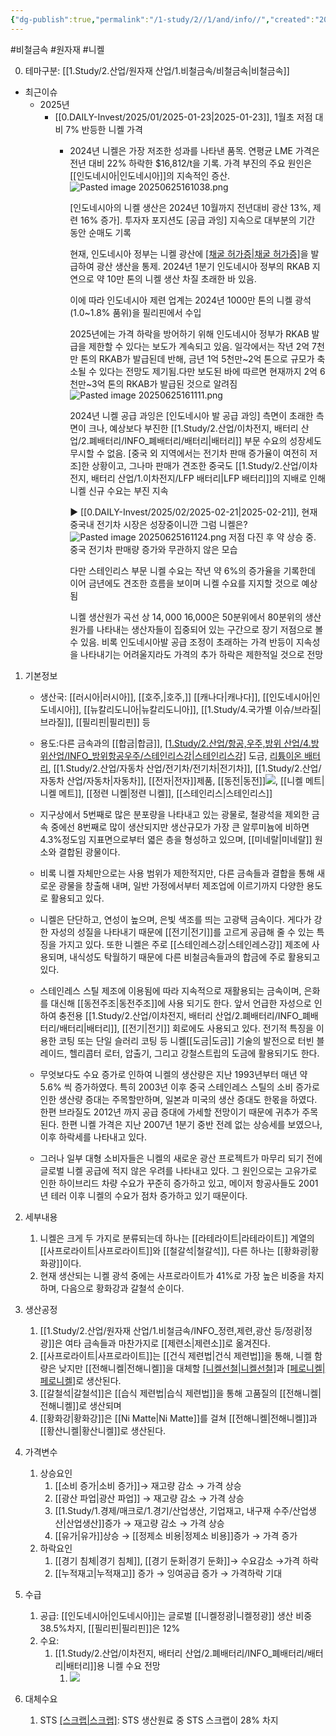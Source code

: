 ```yaml
---
{"dg-publish":true,"permalink":"/1-study/2//1/and/info//","created":"2024-11-20T21:02:28.598+09:00","updated":"2025-06-25T16:11:52.039+09:00"}
---
```


#비철금속 #원자재 #니켈 

0. 테마구분: [[1.Study/2.산업/원자재 산업/1.비철금속/비철금속\|비철금속]]

- 최근이슈
	- 2025년
		- [[0.DAILY-Invest/2025/01/2025-01-23\|2025-01-23]], 1월초 저점 대비 7% 반등한 니켈 가격
			- 2024년 니켈은 가장 저조한 성과를 나타낸 품목. 연평균 LME 가격은 전년 대비 22% 하락한 $16,812/t을 기록. 가격 부진의 주요 원인은 [[인도네시아\|인도네시아]]의 지속적인 증산.![Pasted image 20250625161038.png](/img/user/attachments/Pasted%20image%2020250625161038.png)
			  
			  [인도네시아의 니켈 생산은 2024년 10월까지 전년대비 광산 13%, 제련 16% 증가]. 투자자 포지션도 [공급 과잉] 지속으로 대부분의 기간 동안 순매도 기록
			  
			  현재, 인도네시아 정부는 니켈 광산에 [[채굴 허가증\|채굴 허가증]](RKAB)을 발급하여 광산 생산을 통제. 2024년 1분기 인도네시아 정부의 RKAB 지연으로 약 10만 톤의 니켈 생산 차질 초래한 바 있음. 
			  
			  이에 따라 인도네시아 제련 업계는 2024년 1000만 톤의 니켈 광석(1.0~1.8% 품위)을 필리핀에서 수입
			  
			  2025년에는 가격 하락을 방어하기 위해 인도네시아 정부가 RKAB 발급을 제한할 수 있다는 보도가 계속되고 있음. 일각에서는 작년 2억 7천만 톤의 RKAB가 발급된데 반해, 금년 1억 5천만~2억 톤으로 규모가 축소될 수 있다는 전망도 제기됨.다만 보도된 바에 따르면 현재까지 2억 6천만~3억 톤의 RKAB가 발급된 것으로 알려짐![Pasted image 20250625161111.png](/img/user/attachments/Pasted%20image%2020250625161111.png)
			  
			  2024년 니켈 공급 과잉은 [인도네시아 발 공급 과잉] 측면이 초래한 측면이 크나, 예상보다 부진한 [[1.Study/2.산업/이차전지, 배터리 산업/2.폐배터리/INFO_폐배터리/배터리\|배터리]] 부문 수요의 성장세도 무시할 수 없음. [중국 외 지역에서는 전기차 판매 증가율이 여전히 저조]한 상황이고, 그나마 판매가 견조한 중국도 [[1.Study/2.산업/이차전지, 배터리 산업/1.이차전지/LFP 배터리\|LFP 배터리]]의 지배로 인해 니켈 신규 수요는 부진 지속
			   
			  ▶ [[0.DAILY-Invest/2025/02/2025-02-21\|2025-02-21]], 현재 중국내 전기차 시장은 성장중이니깐 그럼 니켈은?
			  ![Pasted image 20250625161124.png](/img/user/attachments/Pasted%20image%2020250625161124.png) 저점 다진 후 약 상승 중. 중국 전기차 판매량 증가와 무관하지 않은 모습
			  
			  다만 스테인리스 부문 니켈 수요는 작년 약 6%의 증가율을 기록한데 이어 금년에도 견조한 흐름을 보이며 니켈 수요를 지지할 것으로 예상됨
			  
			  니켈 생산원가 곡선 상 $14,000~$16,000은 50분위에서 80분위의 생산원가를 나타내는 생산자들이 집중되어 있는 구간으로 장기 저점으로 볼 수 있음. 비록 인도네시아발 공급 조정이 초래하는 가격 반등이 지속성을 나타내기는 어려울지라도 가격의 추가 하락은 제한적일 것으로 전망



1. 기본정보

	- 생산국: [[러시아\|러시아]], [[호주,\|호주,]] [[캐나다\|캐나다]], [[인도네시아\|인도네시아]], [[뉴칼리도니아\|뉴칼리도니아]], [[1.Study/4.국가별 이슈/브라질\|브라질]], [[필리핀\|필리핀]] 등
	- 용도:다른 금속과의 [[합금\|합금]], [[1.Study/2.산업/항공,우주,방위 산업/4.방위산업/INFO_방위항공우주/스테인리스강\|스테인리스강]]([[STS\|STS]]) 도금, [리튬이온 배터리](리튬이온%20배터리.md), [[1.Study/2.산업/자동차 산업/전기차/전기차\|전기차]], [[1.Study/2.산업/자동차 산업/자동차\|자동차]], [[전자\|전자]]제품, [[동전\|동전]]![](https://i.imgur.com/FGDidEr.png), [[니켈 메트\|니켈 메트]], [[정련 니켈\|정련 니켈]], [[스테인리스\|스테인리스]]

	- 지구상에서 5번째로 많은 분포량을 나타내고 있는 광물로, 철광석을 제외한 금속 중에선 8번째로 많이 생산되지만 생산규모가 가장 큰 알루미늄에 비하면 4.3%정도임 지표면으로부터 엷은 층을 형성하고 있으며, [[미네랄\|미네랄]] 원소와 결합된 광물이다. 
	- 비록 니켈 자체만으로는 사용 범위가 제한적지만, 다른 금속들과 결합을 통해 새로운 광물을 창출해 내며, 일반 가정에서부터 제조업에 이르기까지 다양한 용도로 활용되고 있다. 
	- 니켈은 단단하고, 연성이 높으며, 은빛 색조를 띄는 고광택 금속이다. 게다가 강한 자성의 성질을 나타내기 때문에 [[전기\|전기]]를 고르게 공급해 줄 수 있는 특징을 가지고 있다. 또한 니켈은 주로 [[스테인레스강\|스테인레스강]] 제조에 사용되며, 내식성도 탁월하기 때문에 다른 비철금속들과의 합금에 주로 활용되고 있다. 
	- 스테인레스 스틸 제조에 이용됨에 따라 지속적으로 재활용되는 금속이며, 은화를 대신해 [[동전주조\|동전주조]]에 사용 되기도 한다. 앞서 언급한 자성으로 인하여 충전용 [[1.Study/2.산업/이차전지, 배터리 산업/2.폐배터리/INFO_폐배터리/배터리\|배터리]], [[전기\|전기]] 회로에도 사용되고 있다. 전기적 특징을 이용한 코팅 또는 단일 슬러리 코팅 등 니켈[[도금\|도금]] 기술의 발전으로 터빈 블레이드, 헬리콥터 로터, 압출기, 그리고 강철스트립의 도금에 활용되기도 한다. 
	- 무엇보다도 수요 증가로 인하여 니켈의 생산량은 지난 1993년부터 매년 약 5.6% 씩 증가하였다. 특히 2003년 이후 중국 스테인레스 스틸의 소비 증가로 인한 생산량 증대는 주목할만하며, 일본과 미국의 생산 증대도 한몫을 하였다. 한편 브라질도 2012년 까지 공급 증대에 가세할 전망이기 때문에 귀추가 주목 된다. 한편 니켈 가격은 지난 2007년 1분기 중반 전례 없는 상승세를 보였으나, 이후 하락세를 나타내고 있다. 
	- 그러나 일부 대형 소비자들은 니켈의 새로운 광산 프로젝트가 마무리 되기 전에 글로벌 니켈 공급에 적지 않은 우려를 나타내고 있다. 그 원인으로는 고유가로 인한 하이브리드 차량 수요가 꾸준히 증가하고 있고, 메이저 항공사들도 2001년 테러 이후 니켈의 수요가 점차 증가하고 있기 때문이다.


2. 세부내용
	1. 니켈은 크게 두 가지로 분류되는데 하나는 [[라테라이트\|라테라이트]] 계열의 [[사프로라이트\|사프로라이트]]와 [[철갈석\|철갈석]], 다른 하나는 [[황화광\|황화광]]이다. 
	2. 현재 생산되는 니켈 광석 중에는 사프로라이트가 41%로 가장 높은 비중을 차지하며, 다음으로 황화강과 갈철석 순이다.


3. 생산공정
	1. [[1.Study/2.산업/원자재 산업/1.비철금속/INFO_정련,제련,광산 등/정광\|정광]]은 여타 금속들과 마찬가지로 [[제련소\|제련소]]로 옮겨진다.
	2. [[사프로라이트\|사프로라이트]]는 [[건식 제련법\|건식 제련법]]을 통해, 니켈 함량은 낮지만 [[전해니켈\|전해니켈]]을 대체할 [[니켈선철\|니켈선철]]([[NPI\|NPI]])과 [[페로니켈\|페로니켈]]([[FeNi\|FeNi]])로 생산된다.
	3. [[갈철석\|갈철석]]은 [[습식 제련법\|습식 제련법]]을 통해 고품질의 [[전해니켈\|전해니켈]]로 생산되며
	4. [[황화강\|황화강]]은 [[Ni Matte\|Ni Matte]]를 걸쳐 [[전해니켈\|전해니켈]]과 [[황산니켈\|황산니켈]]로 생산된다.

4. 가격변수
	1. 상승요인
		1. [[소비 증가\|소비 증가]]→ 재고량 감소 → 가격 상승 
		2. [[광산 파업\|광산 파업]] → 재고량 감소 → 가격 상승
		3. [[1.Study/1.경제/매크로/1.경기/산업생산, 기업재고, 내구재 수주/산업생산\|산업생산]]증가 → 재고량 감소 → 가격 상승 
		4. [[유가\|유가]]상승 → [[정제소 비용\|정제소 비용]]증가 → 가격 증가
	2. 하락요인
		1. [[경기 침체\|경기 침체]], [[경기 둔화\|경기 둔화]]→ 수요감소 →가격 하락
		2. [[누적재고\|누적재고]] 증가 → 잉여공급 증가 → 가격하락 기대

5. 수급
	1. 공급: [[인도네시아\|인도네시아]]는 글로벌 [[니켈정광\|니켈정광]] 생산 비중 38.5%차지, [[필리핀\|필리핀]]은 12%
	2. 수요: 
		1. [[1.Study/2.산업/이차전지, 배터리 산업/2.폐배터리/INFO_폐배터리/배터리\|배터리]]용 니켈 수요 전망
			1. ![](https://i.imgur.com/RbtwLuP.png)


6. 대체수요
	1. STS [[스크랩\|스크랩]](재활용): STS 생산원료 중 STS 스크랩이 28% 차지
